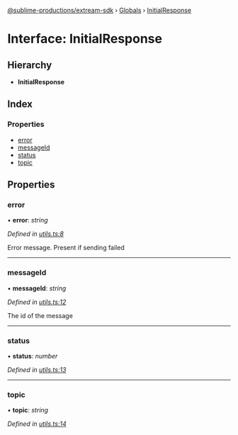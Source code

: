 [@sublime-productions/extream-sdk](../README.md) › [Globals](../globals.md) › [InitialResponse](initialresponse.md)

# Interface: InitialResponse

## Hierarchy

* **InitialResponse**

## Index

### Properties

* [error](initialresponse.md#error)
* [messageId](initialresponse.md#messageid)
* [status](initialresponse.md#status)
* [topic](initialresponse.md#topic)

## Properties

###  error

• **error**: *string*

*Defined in [utils.ts:8](https://github.com/Extream-SaaS/ex-sdk/blob/3fde2c4/src/utils.ts#L8)*

Error message. Present if sending failed

___

###  messageId

• **messageId**: *string*

*Defined in [utils.ts:12](https://github.com/Extream-SaaS/ex-sdk/blob/3fde2c4/src/utils.ts#L12)*

The id of the message

___

###  status

• **status**: *number*

*Defined in [utils.ts:13](https://github.com/Extream-SaaS/ex-sdk/blob/3fde2c4/src/utils.ts#L13)*

___

###  topic

• **topic**: *string*

*Defined in [utils.ts:14](https://github.com/Extream-SaaS/ex-sdk/blob/3fde2c4/src/utils.ts#L14)*
